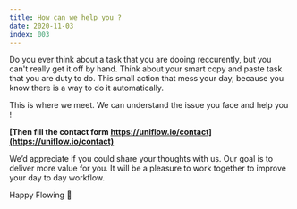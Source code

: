 ```yaml
---
title: How can we help you ?
date: 2020-11-03
index: 003
---
```


Do you ever think about a task that you are dooing reccurently, but you can't really get it off by hand.
Think about your smart copy and paste task that you are duty to do. This small action that mess your day, because you know there is a way to do it automatically.

This is where we meet. We can understand the issue you face and help you !

**[Then fill the contact form https://uniflow.io/contact](https://uniflow.io/contact)**

We’d appreciate if you could share your thoughts with us. Our goal is to deliver more value for you.
It will be a pleasure to work together to improve your day to day workflow.

Happy Flowing 🚀